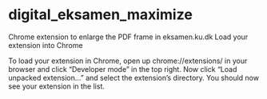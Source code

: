 # digital_eksamen_maximize
Chrome extension to enlarge the PDF frame in eksamen.ku.dk
Load your extension into Chrome

To load your extension in Chrome, open up chrome://extensions/ in your browser and click “Developer mode” in the top right. Now click “Load unpacked extension…” and select the extension’s directory. You should now see your extension in the list.
